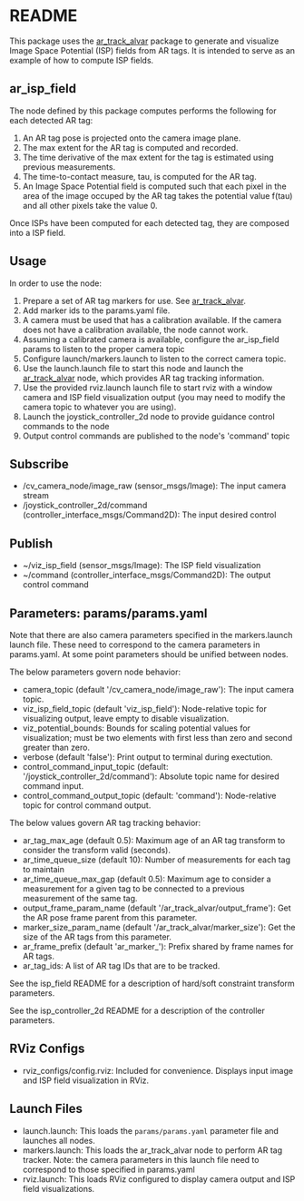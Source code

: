 # README #

This package uses the [ar\_track\_alvar](http://wiki.ros.org/ar_track_alvar) package to generate and visualize Image Space Potential (ISP) fields from AR tags. It is intended to serve as an example of how to compute ISP fields.

## ar\_isp\_field ##

The node defined by this package computes performs the following for each detected AR tag:

1. An AR tag pose is projected onto the camera image plane.
1. The max extent for the AR tag is computed and recorded.
1. The time derivative of the max extent for the tag is estimated using previous measurements.
1. The time-to-contact measure, tau, is computed for the AR tag.
1. An Image Space Potential field is computed such that each pixel in the area of the image occuped by the AR tag takes the potential value f(tau) and all other pixels take the value 0.

Once ISPs have been computed for each detected tag, they are composed into a ISP field.

## Usage ##

In order to use the node:

1. Prepare a set of AR tag markers for use. See [ar\_track\_alvar](http://wiki.ros.org/ar_track_alvar).
1. Add marker ids to the params.yaml file.
1. A camera must be used that has a calibration available. If the camera does not have a calibration available, the node cannot work.
1. Assuming a calibrated camera is available, configure the ar\_isp\_field params to listen to the proper camera topic
1. Configure launch/markers.launch to listen to the correct camera topic.
1. Use the launch.launch file to start this node and launch the [ar\_track\_alvar](http://wiki.ros.org/ar_track_alvar) node, which provides AR tag tracking information.
1. Use the provided rviz.launch launch file to start rviz with a window camera and ISP field visualization output (you may need to modify the camera topic to whatever you are using).
1. Launch the joystick\_controller\_2d node to provide guidance control commands to the node
1. Output control commands are published to the node's 'command' topic

## Subscribe ##

* /cv\_camera\_node/image\_raw (sensor\_msgs/Image): The input camera stream
* /joystick\_controller\_2d/command (controller\_interface\_msgs/Command2D): The input desired control

## Publish ##

* ~/viz\_isp\_field (sensor\_msgs/Image): The ISP field visualization
* ~/command (controller\_interface\_msgs/Command2D): The output control command

## Parameters: params/params.yaml ##

Note that there are also camera parameters specified in the markers.launch launch file. These need to correspond to the camera parameters in params.yaml. At some point parameters should be unified between nodes.

The below parameters govern node behavior:

* camera\_topic (default '/cv\_camera\_node/image\_raw'): The input camera topic.
* viz\_isp\_field\_topic (default 'viz\_isp\_field'): Node-relative topic for visualizing output, leave empty to disable visualization.
* viz\_potential\_bounds: Bounds for scaling potential values for visualization; must be two elements with first less than zero and second greater than zero.
* verbose (default 'false'): Print output to terminal during exectution.
* control\_command\_input\_topic (default: '/joystick\_controller\_2d/command'): Absolute topic name for desired command input.
* control\_command\_output\_topic (default: 'command'): Node-relative topic for control command output.

The below values govern AR tag tracking behavior:

* ar\_tag\_max\_age (default 0.5): Maximum age of an AR tag transform to consider the transform valid (seconds).
* ar\_time\_queue\_size (default 10): Number of measurements for each tag to maintain
* ar\_time\_queue\_max\_gap (default 0.5): Maximum age to consider a measurement for a given tag to be connected to a previous measurement of the same tag.
* output\_frame\_param\_name (default '/ar\_track\_alvar/output\_frame'): Get the AR pose frame parent from this parameter.
* marker\_size\_param\_name (default '/ar\_track\_alvar/marker\_size'): Get the size of the AR tags from this parameter.
* ar\_frame\_prefix (default 'ar\_marker\_'): Prefix shared by frame names for AR tags.
* ar\_tag\_ids: A list of AR tag IDs that are to be tracked.

See the isp\_field README for a description of hard/soft constraint transform
parameters.

See the isp\_controller\_2d README for a description of the controller
parameters.

## RViz Configs ##

* rviz\_configs/config.rviz: Included for convenience. Displays input image and ISP field visualization in RViz.

## Launch Files ##

* launch.launch: This loads the `params/params.yaml` parameter file and launches all nodes.
* markers.launch: This loads the ar\_track\_alvar node to perform AR tag tracker. Note: the camera parameters in this launch file need to correspond to those specified in params.yaml
* rviz.launch: This loads RViz configured to display camera output and ISP field visualizations.
